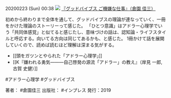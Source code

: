 20200223 (Sun) 00:38
[![](https://images-fe.ssl-images-amazon.com/images/I/51DZsJUIwnL.jpg)](https://amzn.to/37Ofb6u)
[『グッドバイブス ご機嫌な仕事』（倉園 佳三）](https://amzn.to/37Ofb6u)

初めから終わりまで全体を通して、グッドバイブスの理論が連なっていく、一冊をかけた理論のストーリーって感じた。
「ひとつ意識」はアドラー心理学でいう「共同体感覚」と似てると感じたし、意味づけの話は、認知論・ライフスタイルと呼応する。向いてる方向は同じてあるかも、と感じた。
1冊かけて話を展開していくので、読めば読むほど理解は深まる気がする。

- [[頭をガツンとやられた「アドラー心理学」]]
- [[K『嫌われる勇気―――自己啓発の源流「アドラー」の教え』（岸見 一郎, 古賀 史健）]]

#アドラー心理学 #グッドバイブス 

著者： #倉園佳三
出版社： #インプレス
発行：2019

